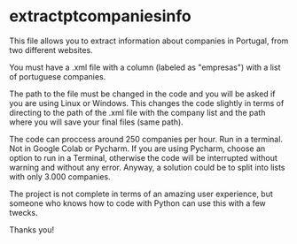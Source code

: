 # extractptcompaniesinfo

This file allows you to extract information about companies in Portugal, from two different websites.

You must have a .xml file with a column (labeled as "empresas") with a list of portuguese companies. 

The path to the file must be changed in the code and you will be asked if you are using Linux or Windows. This changes the code slightly in terms of
directing to the path of the .xml file with the company list and the path where you will save your final files (same path).

The code can proccess around 250 companies per hour. Run in a terminal. Not in Google Colab or Pycharm. If you are using Pycharm, choose an option to run in a 
Terminal, otherwise the code will be interrupted without warning and without any error. Anyway, a solution could be to split into lists with only 3.000 companies. 

The project is not complete in terms of an amazing user experience, but someone who knows how to code with Python can use this with a few twecks.

Thanks you!
